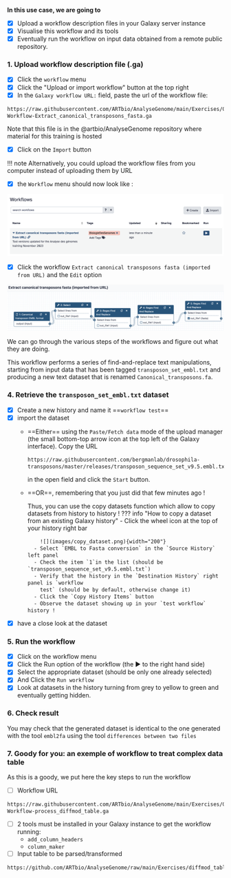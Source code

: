 **In this use case, we are going to** 

- [x] Upload a workflow description files in your Galaxy server instance
- [x] Visualise this workflow and its tools
- [x] Eventually run the workflow on input data obtained from a remote public repository.

### 1. Upload workflow description file (.ga)

- [x] Click the `workflow` menu
- [x] Click the "Upload or import workflow" button at the top right
- [x] In the `Galaxy workflow URL:` field, paste the url of the workflow file:
```
https://raw.githubusercontent.com/ARTbio/AnalyseGenome/main/Exercises/Galaxy-Workflow-Extract_canonical_transposons_fasta.ga
```
Note that this file is in the @artbio/AnalyseGenome repository where material for this
training is hosted

- [x] Click on the `Import` button

!!! note
    Alternatively, you could upload the workflow files from you computer instead of uploading them by URL

- [x] the `Workflow` menu should now look like :

![imported workflow](images/imported_workflows.png)

- [x] Click the workflow `Extract canonical transposons fasta (imported from URL)` and the `Edit` option

![clean workflow](images/clean_workflow.png)

We can go through the various steps of the workflows and figure out what they are doing.

This workflow performs a series of find-and-replace text manipulations, starting
from input data that has been tagged `transposon_set_embl.txt` and producing a new text
dataset that is renamed `Canonical_transposons.fa`.

### 4. Retrieve the `transposon_set_embl.txt` dataset

- [x] Create a new history and name it ==`workflow test`==
- [x] import the dataset 
    - ==Either== using the `Paste/Fetch data` mode of the upload manager (the small
      bottom-top arrow icon at the top left of the Galaxy interface). Copy the URL
      ```
      https://raw.githubusercontent.com/bergmanlab/drosophila-transposons/master/releases/transposon_sequence_set_v9.5.embl.txt
      ```
      in the open field and click the `Start` button.
    - ==OR==, remembering that you just did that few minutes ago !
        
        Thus, you can use the copy datasets function which allow to copy datasets from history
        to history !
        ??? info "How to copy a dataset from an existing Galaxy history"
            - Click the wheel icon at the top of your history right bar
              
              ![](images/copy_dataset.png){width="200"}
            - Select `EMBL to Fasta conversion` in the `Source History` left panel
            - Check the item `1`in the list (should be `transposon_sequence_set_v9.5.embl.txt`)
            - Verify that the history in the `Destination History` right panel is `workflow
              test` (should be by default, otherwise change it)
            - Click the `Copy History Items` button
            - Observe the dataset showing up in your `test workflow` history !

- [x] have a close look at the dataset

### 5. Run the workflow

- [x] Click on the workflow menu
- [x] Click the Run option of the workflow (the :arrow_forward: to the right hand side)
- [x] Select the appropriate dataset (should be only one already selected)
- [x] And Click the `Run workflow`
- [x] Look at datasets in the history turning from grey to yellow to green and eventually getting hidden.

### 6. Check result
You may check that the generated dataset is identical to the one generated with the tool
`embl2fa` using the tool `differences between two files`

### 7. Goody for you: an exemple of workflow to treat complex data table

As this is a goody, we put here the key steps to run the workflow

- [ ] Workflow URL
```
https://raw.githubusercontent.com/ARTbio/AnalyseGenome/main/Exercises/Galaxy-Workflow-process_diffmod_table.ga
```
- [ ] 2 tools must be installed in your Galaxy instance to get the workflow running:
  - `add_column_headers`
  - `column_maker`
- [ ] Input table to be parsed/transformed
```
https://github.com/ARTbio/AnalyseGenome/raw/main/Exercises/diffmod_table.tsv.zip
```

